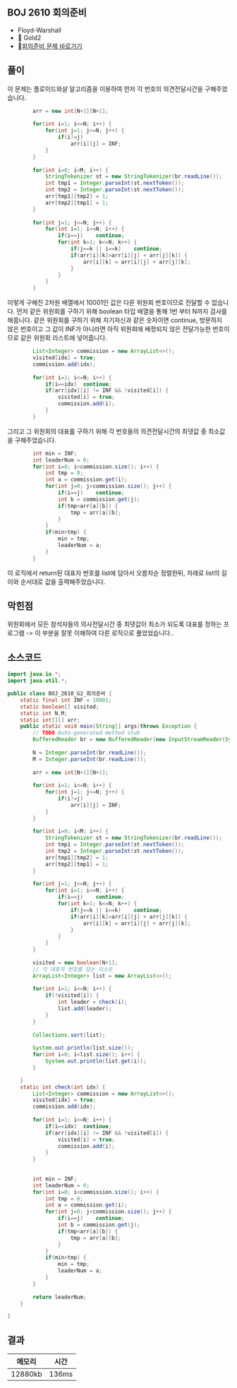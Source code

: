 ## BOJ 2610 회의준비 
- Floyd-Warshall
- 🥇 Gold2
- 🔗[회의준비 문제 바로가기](https://www.acmicpc.net/problem/2610)



## 풀이

이 문제는 플로이드와샬 알고리즘을 이용하여 먼저 각 번호의 의견전달시간을 구해주었습니다.

~~~java
		arr = new int[N+1][N+1];
		
		for(int i=1; i<=N; i++) {
			for(int j=1; j<=N; j++) {
				if(i!=j)
					arr[i][j] = INF;
			}
		}
		
		for(int i=0; i<M; i++) {
			StringTokenizer st = new StringTokenizer(br.readLine());
			int tmp1 = Integer.parseInt(st.nextToken());
			int tmp2 = Integer.parseInt(st.nextToken());
			arr[tmp1][tmp2] = 1;
			arr[tmp2][tmp1] = 1;
		}
		
		for(int j=1; j<=N; j++) {
			for(int i=1; i<=N; i++) {
				if(i==j)	continue;
				for(int k=1; k<=N; k++) {
					if(j==k || i==k)	continue;
					if(arr[i][k]>arr[i][j] + arr[j][k]) {
						arr[i][k] = arr[i][j] + arr[j][k];
					}
				}
			}
		}
~~~

이렇게 구해진 2차원 배열에서 10001인 값은 다른 위원회 번호이므로 전달할 수 없습니다.
먼저 같은 위원회를 구하기 위해 boolean 타입 배열을 통해 1번 부터 N까지 검사를 해줍니다.
같은 위원회를 구하기 위해 자기자신과 같은 숫자이면 continue, 
방문하지 않은 번호이고 그 값이 INF가 아니라면 아직 위원회에 배정되지 않은 전달가능한 번호이므로 같은 위원회 리스트에 넣어줍니다.

~~~java
		List<Integer> commission = new ArrayList<>();
		visited[idx] = true;
		commission.add(idx);
		
		for(int i=1; i<=N; i++) {
			if(i==idx)	continue;
			if(arr[idx][i] != INF && !visited[i]) {
				visited[i] = true;
				commission.add(i);
			}
		}
~~~

그리고 그 위원회의 대표를 구하기 위해 각 번호들의 의견전달시간의 최댓값 중 최소값을 구해주었습니다.

~~~java
		int min = INF;
		int leaderNum = 0;
		for(int i=0; i<commission.size(); i++) {
			int tmp = 0;
			int a = commission.get(i);
			for(int j=0; j<commission.size(); j++) {
				if(i==j)	continue;
				int b = commission.get(j);
				if(tmp<arr[a][b]) {
					tmp = arr[a][b];
				}
			}
			if(min>tmp) {
				min = tmp;
				leaderNum = a;
			}
		}
~~~

이 로직에서 return된 대표자 번호를 list에 담아서 오름차순 정렬한뒤, 차례로 list의 길이와 순서대로 값을 출력해주었습니다.


## 막힌점 
위원회에서 모든 참석자들의 의사전달시간 중 최댓값이 최소가 되도록 대표를 정하는 프로그램 -> 이 부분을 잘못 이해하여 다른 로직으로 풀었었습니다..

## 소스코드
~~~java
import java.io.*;
import java.util.*;

public class BOJ_2610_G2_회의준비 {
	static final int INF = 10001;
	static boolean[] visited;
	static int N,M;
	static int[][] arr;
	public static void main(String[] args)throws Exception {
		// TODO Auto-generated method stub
		BufferedReader br = new BufferedReader(new InputStreamReader(System.in));
		
		N = Integer.parseInt(br.readLine());
		M = Integer.parseInt(br.readLine());
		
		arr = new int[N+1][N+1];
		
		for(int i=1; i<=N; i++) {
			for(int j=1; j<=N; j++) {
				if(i!=j)
					arr[i][j] = INF;
			}
		}
		
		for(int i=0; i<M; i++) {
			StringTokenizer st = new StringTokenizer(br.readLine());
			int tmp1 = Integer.parseInt(st.nextToken());
			int tmp2 = Integer.parseInt(st.nextToken());
			arr[tmp1][tmp2] = 1;
			arr[tmp2][tmp1] = 1;
		}
		
		for(int j=1; j<=N; j++) {
			for(int i=1; i<=N; i++) {
				if(i==j)	continue;
				for(int k=1; k<=N; k++) {
					if(j==k || i==k)	continue;
					if(arr[i][k]>arr[i][j] + arr[j][k]) {
						arr[i][k] = arr[i][j] + arr[j][k];
					}
				}
			}
		}
		
		visited = new boolean[N+1];
		// 각 대표자 번호를 담는 리스트 
		ArrayList<Integer> list = new ArrayList<>();
		
		for(int i=1; i<=N; i++) {
			if(!visited[i]) {
				int leader = check(i);
				list.add(leader);
			}
		}
		
		Collections.sort(list);
		
		System.out.println(list.size());
		for(int i=0; i<list.size(); i++) {
			System.out.println(list.get(i));
		}

	}
	static int check(int idx) {
		List<Integer> commission = new ArrayList<>();
		visited[idx] = true;
		commission.add(idx);
		
		for(int i=1; i<=N; i++) {
			if(i==idx)	continue;
			if(arr[idx][i] != INF && !visited[i]) {
				visited[i] = true;
				commission.add(i);
			}
		}
		
		
		int min = INF;
		int leaderNum = 0;
		for(int i=0; i<commission.size(); i++) {
			int tmp = 0;
			int a = commission.get(i);
			for(int j=0; j<commission.size(); j++) {
				if(i==j)	continue;
				int b = commission.get(j);
				if(tmp<arr[a][b]) {
					tmp = arr[a][b];
				}
			}
			if(min>tmp) {
				min = tmp;
				leaderNum = a;
			}
		}
		
		return leaderNum;
	}

}

~~~

## 결과 

| 메모리  | 시간 |
|----|----|
| 12880kb| 136ms|